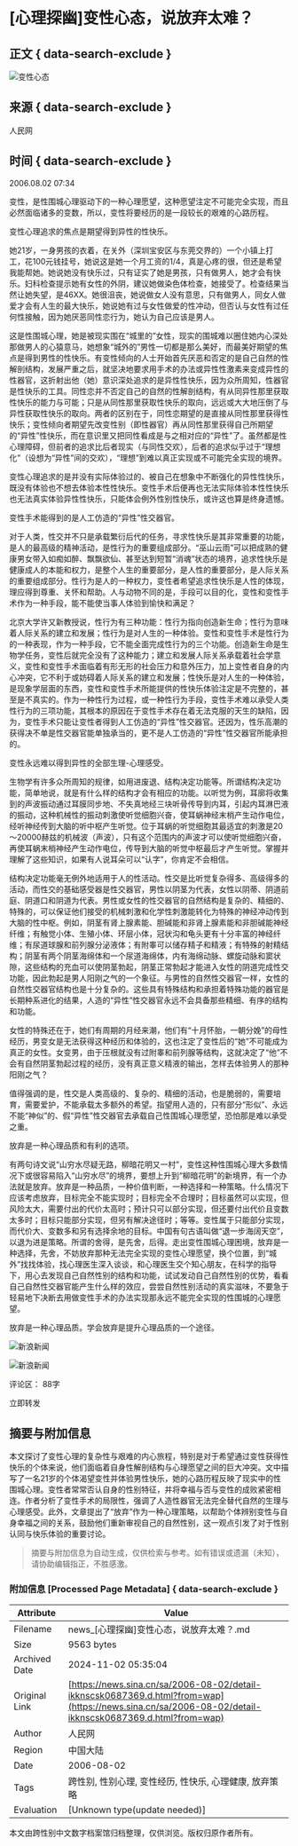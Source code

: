 # [心理探幽]变性心态，说放弃太难？

## 正文 { data-search-exclude }


![变性心态](https://tvax1.sinaimg.cn/crop.24.3.657.657.180/002uLDeXly8glmohn698dj60j60j6q3b02.jpg)

## 来源 { data-search-exclude }
人民网

## 时间 { data-search-exclude }
2006.08.02 07:34

变性，是性围城心理驱动下的一种心理愿望，这种愿望注定不可能完全实现，而且必然面临诸多的变数，所以，变性将要经历的是一段较长的艰难的心路历程。

变性心理追求的焦点是期望得到异性的性快乐。

她21岁，一身男孩的衣着，在关外（深圳宝安区与东莞交界的）一个小镇上打工，花100元钱挂号，她说这是她一个月工资的1/4，真是心疼的很，但还是希望我能帮她。她说她没有快乐过，只有证实了她是男孩，只有做男人，她才会有快乐。妇科检查提示她有女性的外阴，建议她做染色体检查，她接受了。检查结果当然让她失望，是46XX。她很沮丧，她说做女人没有意思，只有做男人，同女人做爱才会有人生的最大快乐，她说她有过与女性做爱的性冲动，但否认与女性有过任何性接触，因为她厌恶同性恋行为，她认为自己应该是男人。

这是性围城心理，她是被现实围在“城里的”女性，现实的围城难以圈住她内心深处那做男人的心猿意马，她想象“城外的”男性一切都是那么美好，而最美好期望的焦点是得到男性的性快乐。有变性倾向的人士开始首先厌恶和否定的是自己自然的性解剖结构，发展严重之后，就坚决地要求用手术的办法或异性性激素来变成异性的性器官，这折射出他（她）意识深处追求的是异性性快乐，因为众所周知，性器官是性快乐的工具。同性恋并不否定自己的自然的性解剖结构，有从同异性那里获取性快乐的能力与可能；只是从同性那里获取性快乐的取向，远远或大大地压倒了与异性获取性快乐的取向。两者的区别在于，同性恋期望的是直接从同性那里获得性快乐；变性倾向者期望先改变性别（即性器官）再从同性那里获得自己所期望的“异性”性快乐，而在意识里又把同性看成是与之相对应的“异性”了。虽然都是性心理障碍，但前者的追求比后者现实（与同性交欢），后者的追求似乎过于“理想化”（设想为“异性”间的交欢），“理想”到难以真正实现或不可能完全实现的境界。

变性心理追求的是并没有实际体验过的、被自己在想象中不断强化的异性性快乐，既没有体验也不想去体验本性性快乐。变性手术后便再也无法实际体验本性性快乐也无法真实体验异性性快乐，只能体会例外性别性快乐，或许这也算是终身遗憾。

变性手术能得到的是人工仿造的“异性”性交器官。

对于人类，性交并不只是承载繁衍后代的任务，寻求性快乐是其非常重要的功能，是人的最高级的精神活动，是性行为的重要组成部分。“巫山云雨”可以把成熟的健康男女带入如痴如醉、飘飘欲仙、甚至达到短暂“消魂”状态的境界，追求性快乐是健康成人的本能和权力，是整个人生的重要部分，是人性的重要部分，是人际关系的重要组成部分。性行为是人的一种权力，变性者希望追求性快乐是人性的体现，理应得到尊重、关怀和帮助。人与动物不同的是，手段可以目的化，变性和变性手术作为一种手段，能不能使当事人体验到愉快和满足？

北京大学许又新教授说，性行为有三种功能：性行为指向创造新生命；性行为意味着人际关系的建立和发展；性行为是对人生的一种体验。变性和变性手术是性行为的一种表现，作为一种手段，它不能全面完成性行为的三个功能。创造新生命是生物学任务，变性后就完全没有了这种能力；建立和发展人际关系承载着社会学意义，变性和变性手术面临着有形无形的社会压力和意外压力，加上变性者自身的内心冲突，它不利于或妨碍着人际关系的建立和发展；性快乐是对人生的一种体验，是现象学层面的东西，变性和变性手术所能提供的性快乐体验注定是不完整的，甚至是不真实的。作为一种性行为过程，或一种性行为手段，变性手术难以承受人类性行为的三项功能，其根本的原因在于变性手术存在着无法克服的天生的缺陷，因为，变性手术只能让变性者得到人工仿造的“异性”性交器官。还因为，性乐高潮的获得决不单是性交器官能单独承当的，更不是人工仿造的“异性”性交器官所能承担的。

变性永远难以得到异性的全部生理-心理感受。

生物学有许多众所周知的规律，如用进废退、结构决定功能等。所谓结构决定功能，简单地说，就是有什么样的结构才会有相应的功能。以听觉为例，耳廓将收集到的声波振动通过耳膜同步地、不失真地经三块听骨传导到内耳，引起内耳淋巴液的振动，这种机械性的振动刺激使听觉细胞兴奋，使耳蜗神经末梢产生动作电位，经听神经传到大脑的听中枢产生听觉。位于耳蜗的听觉细胞其最适宜的刺激是20～20000赫兹的机械波（声波），只有这个范围内的声波才可以使听觉细胞兴奋，再使耳蜗末梢神经产生动作电位，传导到大脑的听觉中枢最后才产生听觉。掌握并理解了这些知识，如果有人说耳朵可以“认字”，你肯定不会相信。

结构决定功能毫无例外地适用于人的性活动。性交是比听觉复杂得多、高级得多的活动，而性交的基础感受器是性交器官，男性以阴茎为代表，女性以阴蒂、阴道前庭、阴道口和阴道为代表。男性或女性的性交器官的自然结构是复杂的、精细的、特殊的，可以保证他们接受的机械刺激和化学性刺激能转化为特殊的神经冲动传到大脑的性中枢。例如，阴茎有肾上腺素能、胆碱能和非肾上腺素能和非胆碱能神经纤维；有触觉小体、生殖小体、环层小体，冠状沟和龟头更有十分丰富的神经纤维；有尿道球腺和前列腺分泌液体；有附睾可以储存精子和精液；有特殊的射精结构；阴茎有两个阴茎海绵体和一个尿道海绵体，内有海绵动脉、螺旋动脉和窦状隙，这些结构的充血可以使阴茎勃起，阴茎正常勃起才能进入女性的阴道完成性交功能，因此勃起是男人阳刚之气的一个象征。与男性的自然性交器官一样，女性的自然性交器官结构也是十分复杂的。这些具有特殊结构和承担着特殊功能的器官是长期种系进化的结果，人造的“异性”性交器官永远不会具备那些精细、有序的结构和功能。

女性的特殊还在于，她们有周期的月经来潮，他们有“十月怀胎，一朝分娩”的母性经历，男变女是无法获得这种经历和体验的，这也注定了变性后的“她”不可能成为真正的女性。女变男，由于压根就没有过附睾和前列腺等结构，这就决定了“他”不会有自然阴茎勃起过程的经历，没有真正意义精液的输出，怎样去体验男人的那种阳刚之气？

值得强调的是，性交是人类高级的、复杂的、精细的活动，也是脆弱的，需要培育，需要爱护，不能承载太多额外的希望。指望用人造的，只有部分“形似”、永远不能“神似”的、假“异性”性交器官去承载自己性围城心理愿望，恐怕那是难以承受之重。

放弃是一种心理品质和有利的选项。

有两句诗文说“山穷水尽疑无路，柳暗花明又一村”，变性这种性围城心理大多数情况下或很容易陷入“山穷水尽”的境界，要想上升到“柳暗花明”的新境界，有一个办法就是放弃。放弃是一种品质，一种价值判断，一种选择和一种策略。什么情况下应该考虑放弃，目标完全不能实现时；目标完全不合理时；目标虽然可以实现，但风险太大，需要付出的代价太高时；预计只可以部分实现，但还要付出代价且变数太多时；目标只能部分实现，但另有解决途径时；等等。变性属于只能部分实现，而代价大、变数多和另有选择余地的目标。中国有句古语叫做“退一步海阔天空”，以退为进是策略。所谓的舍得，是先舍，后得。走出变性围城心理困境，放弃是一种选择，先舍，不妨放弃那种无法完全实现的变性心理愿望，换个位置，到“城外”找找体验，找心理医生深入谈谈，和心理医生交个知心朋友，在科学的指导下，用心去发现自己自然性别的结构和功能，试试发动自己自然性别的优势，看看自己自然性交器官能产生什么样的效应，尝尝自然性别活动的真实滋味，不要急于轻易地下决断去用做变性手术的办法实现那永远不能完全实现的性围城的心理愿望。

放弃是一种心理品质。学会放弃是提升心理品质的一个途径。

![新浪新闻](https://n.sinaimg.cn/default/2fb77759/20151125/320X320.png)

![新浪新闻](https://n.sinaimg.cn/default/80905340/20200331/sinalogo.png)

评论区：
88字

立即转发

## 摘要与附加信息

<!-- tcd_abstract -->
本文探讨了变性心理的复杂性与艰难的内心旅程，特别是对于希望通过变性获得性快乐的个体来说，他们面临着自身性解剖结构与心理愿望之间的巨大冲突。文中描写了一名21岁的个体渴望变性并体验男性快乐，她的心路历程反映了现实中的性围城心理。变性者常常否认自身的性别特征，并将幸福与否与变性的成败紧密相连。作者分析了变性手术的局限性，强调了人造性器官无法完全替代自然的生理与心理感受。此外，文章提出了“放弃”作为一种心理策略，以帮助个体辨别变性与自身幸福之间的关系，鼓励他们重新审视自己的自然性别，这一观点引发了对于性别认同与快乐体验的重要讨论。
<!-- tcd_abstract_end -->

> 摘要与附加信息为自动生成，仅供检索与参考。如有错误或遗漏（未知），请协助编辑指正，不胜感激。

### 附加信息 [Processed Page Metadata] { data-search-exclude }

| Attribute       | Value                                  |
|-----------------|----------------------------------------|
| Filename        | news_[心理探幽]变性心态，说放弃太难？.md                             |
| Size            | 9563 bytes                           |
| Archived Date   | 2024-11-02 05:35:04                             |
| Original Link   | [https://news.sina.cn/sa/2006-08-02/detail-ikknscsk0687369.d.html?from=wap](https://news.sina.cn/sa/2006-08-02/detail-ikknscsk0687369.d.html?from=wap)                       |
| Author          | 人民网                               |
| Region          | 中国大陆                               |
| Date            | 2006-08-02                                 |
| Tags            | 跨性别, 性别心理, 变性经历, 性快乐, 心理健康, 放弃策略                                 |
| Evaluation            | [Unknown type(update needed)]                                 |
<!-- tcd_table_end -->

本文由跨性别中文数字档案馆归档整理，仅供浏览。版权归原作者所有。
